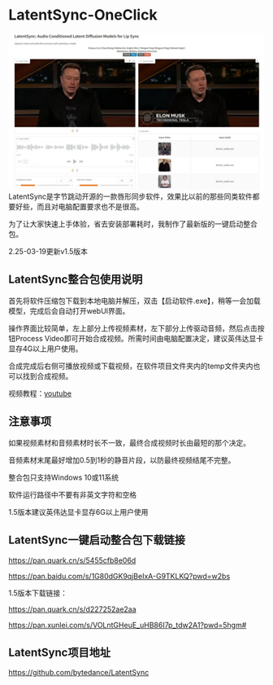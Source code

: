 # LatentSync-OneClick
![](https://github.com/aidayang/LatentSync-OneClick/blob/main/51efe9ed9202faf10f60c91d6e0551b6_w1482_h904_s809.jpg?raw=true)
LatentSync是字节跳动开源的一款唇形同步软件，效果比以前的那些同类软件都要好些，而且对电脑配置要求也不是很高。

为了让大家快速上手体验，省去安装部署耗时，我制作了最新版的一键启动整合包。

2.25-03-19更新v1.5版本

## LatentSync整合包使用说明
首先将软件压缩包下载到本地电脑并解压，双击【启动软件.exe】，稍等一会加载模型，完成后会自动打开webUI界面。

操作界面比较简单，左上部分上传视频素材，左下部分上传驱动音频，然后点击按钮Process Video即可开始合成视频。所需时间由电脑配置决定，建议英伟达显卡显存4G以上用户使用。

合成完成后右侧可播放视频或下载视频，在软件项目文件夹内的temp文件夹内也可以找到合成视频。

视频教程：[youtube](https://www.youtube.com/watch?v=xsffLLDsIdw)

## 注意事项
如果视频素材和音频素材时长不一致，最终合成视频时长由最短的那个决定。

音频素材末尾最好增加0.5到1秒的静音片段，以防最终视频结尾不完整。

整合包只支持Windows 10或11系统

软件运行路径中不要有非英文字符和空格

1.5版本建议英伟达显卡显存6G以上用户使用

## LatentSync一键启动整合包下载链接
https://pan.quark.cn/s/5455cfb8e06d

https://pan.baidu.com/s/1G80dGK9qjBeIxA-G9TKLKQ?pwd=w2bs

1.5版本下载链接：

https://pan.quark.cn/s/d227252ae2aa

https://pan.xunlei.com/s/VOLntGHeuE_uHB86I7p_tdw2A1?pwd=5hgm#

## LatentSync项目地址
https://github.com/bytedance/LatentSync
